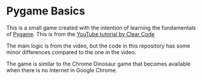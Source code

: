 # Pygame Basics

This is a small game created with the intention of learning the fundamentals of 
[Pygame](https://www.pygame.org/docs/). This is from the 
[YouTube tutorial by Clear Code](https://www.youtube.com/watch?v=AY9MnQ4x3zk) 

The main logic is from the video, but the code in this repository has some minor
differences compared to the one in the video.

The game is similar to the Chrome Dinosaur game that becomes available when there is no
Internet in Google Chrome.
